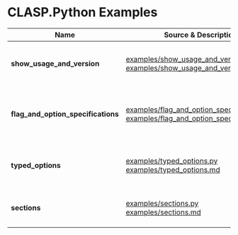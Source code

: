 # CLASP.Python Examples

|Name|Source & Description|Summary|
|---|---|---|
|**show_usage_and_version**|[examples/show_usage_and_version.py](/examples/show_usage_and_version.py)<br/>[examples/show_usage_and_version.md](/examples/show_usage_and_version.md)|Simple example supporting ```--help``` and ```--version```|
|**flag_and_option_specifications**|[examples/flag_and_option_specifications.py](/examples/flag_and_option_specifications.py)<br/>[examples/flag_and_option_specifications.md](/examples/flag_and_option_specifications.md)|Example illustrating various kinds of *flag* and *option* specifications|
|**typed_options**|[examples/typed_options.py](/examples/typed_options.py)<br/>[examples/typed_options.md](/examples/typed_options.md)|Example illustrating specifying types for option values|
|**sections**|[examples/sections.py](/examples/sections.py)<br/>[examples/sections.md](/examples/sections.md)|Example illustrating use of sections|

